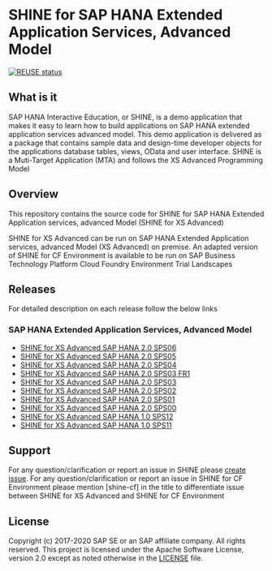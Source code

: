 SHINE for SAP HANA Extended Application Services, Advanced Model
===============
[![REUSE status](https://api.reuse.software/badge/github.com/SAP-samples/hana-shine-xsa)](https://api.reuse.software/info/github.com/SAP-samples/hana-shine-xsa)

## What is it
SAP HANA Interactive Education, or SHINE, is a demo application that makes it easy to learn how to build applications on SAP HANA extended application services advanced model. This demo application is delivered as a package that contains sample data and design-time developer objects for the applications database tables, views, OData and user interface. SHINE is a Muti-Target Application (MTA) and follows the XS Advanced Programming Model

## Overview
This repository contains the source code for SHINE for SAP HANA Extended Application services, advanced Model (SHINE for XS Advanced)

SHINE for XS Advanced can be run on SAP HANA Extended Application services, advanced Model (XS Advanced) on premise.  An adapted version of SHINE for CF Environment is available to be run on SAP Business Technology Platform Cloud Foundry Environment Trial Landscapes

## Releases

For detailed description on each release follow the below links

### SAP HANA Extended Application Services, Advanced Model
- [SHINE for XS Advanced SAP HANA 2.0 SPS06](SHINE-XSA.md)
- [SHINE for XS Advanced SAP HANA 2.0 SPS05](https://github.com/SAP/hana-shine-xsa/blob/HANA2.0-SPS05/README.md)
- [SHINE for XS Advanced SAP HANA 2.0 SPS04](https://github.com/SAP/hana-shine-xsa/blob/HANA2.0-SPS04/README.md)
- [SHINE for XS Advanced SAP HANA 2.0 SPS03 FR1](https://github.com/SAP/hana-shine-xsa/blob/HANA-2.0-SPS03-FR1/README.md)
- [SHINE for XS Advanced SAP HANA 2.0 SPS03](https://github.com/SAP/hana-shine-xsa/blob/HANA2.0-SPS03/README.md)
- [SHINE for XS Advanced SAP HANA 2.0 SPS02](https://github.com/SAP/hana-shine-xsa/blob/HANA2.0-SPS02/README.md)
- [SHINE for XS Advanced SAP HANA 2.0 SPS01](https://github.com/SAP/hana-shine-xsa/blob/HANA2.0-SPS01/README.md)
- [SHINE for XS Advanced SAP HANA 2.0 SPS00](https://github.com/SAP/hana-shine-xsa/blob/HANA2.0-SPS00/README.md)
- [SHINE for XS Advanced SAP HANA 1.0 SPS12](https://github.com/SAP/hana-shine-xsa/blob/SPS12/README.md)
- [SHINE for XS Advanced SAP HANA 1.0 SPS11](https://github.com/SAP/hana-shine-xsa/blob/SPS11/README.md)

## Support
For any question/clarification or report an issue in SHINE please [create issue](https://github.com/sap/hana-shine-xsa/issues/new/). For any question/clarification or report an issue in SHINE for CF Environment please mention [shine-cf] in the title to differentiate issue between SHINE for XS Advanced and SHINE for CF Environment

## License
Copyright (c) 2017-2020 SAP SE or an SAP affiliate company. All rights reserved.
This project is licensed under the Apache Software License, version 2.0 except as noted otherwise in the [LICENSE](LICENSES/Apache-2.0.txt) file.
